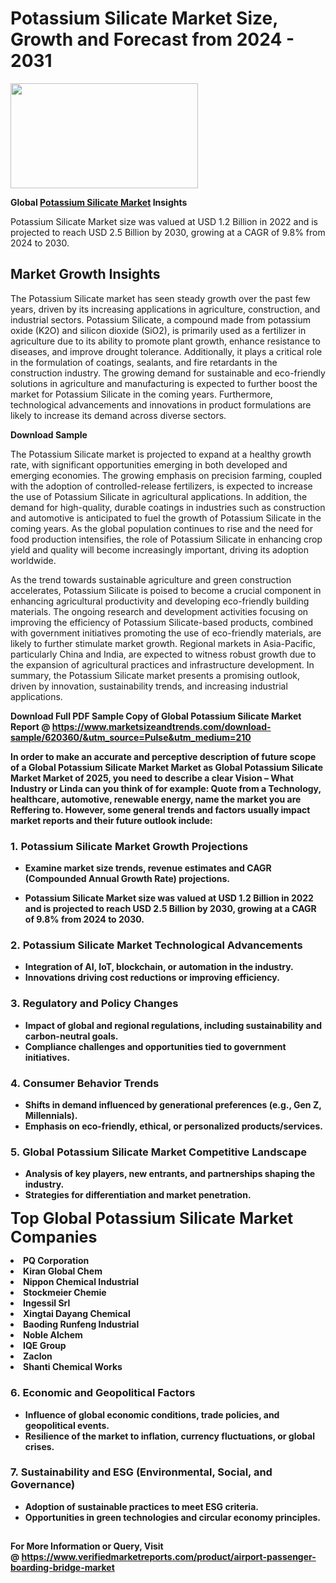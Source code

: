 <H1>Potassium Silicate Market Size, Growth and Forecast from 2024 - 2031</H1><img class="aligncenter size-medium wp-image-584254" src="https://thirdeyenews.in/wp-content/uploads/2024/09/Global-Market-Research-300x168.jpeg" alt="" width="300" height="168" /><p><strong>Global&nbsp;<a href="https://www.marketsizeandtrends.com/download-sample/620360/&amp;utm_source=Pulse&amp;utm_medium=210">Potassium Silicate Market</a> Insights</strong></p><p>Potassium Silicate Market size was valued at USD 1.2 Billion in 2022 and is projected to reach USD 2.5 Billion by 2030, growing at a CAGR of 9.8% from 2024 to 2030.</p><p><h2>Market Growth Insights</h2> <p>The Potassium Silicate market has seen steady growth over the past few years, driven by its increasing applications in agriculture, construction, and industrial sectors. Potassium Silicate, a compound made from potassium oxide (K2O) and silicon dioxide (SiO2), is primarily used as a fertilizer in agriculture due to its ability to promote plant growth, enhance resistance to diseases, and improve drought tolerance. Additionally, it plays a critical role in the formulation of coatings, sealants, and fire retardants in the construction industry. The growing demand for sustainable and eco-friendly solutions in agriculture and manufacturing is expected to further boost the market for Potassium Silicate in the coming years. Furthermore, technological advancements and innovations in product formulations are likely to increase its demand across diverse sectors.</p> <p><strong>Download Sample</strong></p> <p>The Potassium Silicate market is projected to expand at a healthy growth rate, with significant opportunities emerging in both developed and emerging economies. The growing emphasis on precision farming, coupled with the adoption of controlled-release fertilizers, is expected to increase the use of Potassium Silicate in agricultural applications. In addition, the demand for high-quality, durable coatings in industries such as construction and automotive is anticipated to fuel the growth of Potassium Silicate in the coming years. As the global population continues to rise and the need for food production intensifies, the role of Potassium Silicate in enhancing crop yield and quality will become increasingly important, driving its adoption worldwide. <p>As the trend towards sustainable agriculture and green construction accelerates, Potassium Silicate is poised to become a crucial component in enhancing agricultural productivity and developing eco-friendly building materials. The ongoing research and development activities focusing on improving the efficiency of Potassium Silicate-based products, combined with government initiatives promoting the use of eco-friendly materials, are likely to further stimulate market growth. Regional markets in Asia-Pacific, particularly China and India, are expected to witness robust growth due to the expansion of agricultural practices and infrastructure development. In summary, the Potassium Silicate market presents a promising outlook, driven by innovation, sustainability trends, and increasing industrial applications.</p> <p><strong></p><p><span class=""><strong>Download Full PDF Sample Copy of Global Potassium Silicate Market Report</strong> @ <a href="https://www.marketsizeandtrends.com/download-sample/620360/&amp;utm_source=Pulse&amp;utm_medium=210" target="_blank">https://www.marketsizeandtrends.com/download-sample/620360/&amp;utm_source=Pulse&amp;utm_medium=210</a></span></p><p>In order to make an accurate and perceptive description of future scope of a Global&nbsp;Potassium Silicate Market Market as Global&nbsp;Potassium Silicate Market Market of 2025, you need to describe a clear Vision &ndash; What Industry or Linda can you think of for example: Quote from a Technology, healthcare, automotive, renewable energy, name the market you are Reffering to. However, some general trends and factors usually impact market reports and their future outlook include:</p><h3>1.&nbsp;<strong>Potassium Silicate Market Growth Projections</strong></h3><ul><li>Examine market size trends, revenue estimates and CAGR (Compounded Annual Growth Rate) projections.</li><li><p>Potassium Silicate Market size was valued at USD 1.2 Billion in 2022 and is projected to reach USD 2.5 Billion by 2030, growing at a CAGR of 9.8% from 2024 to 2030.</p></li></ul><h3>2.&nbsp;<strong>Potassium Silicate Market Technological Advancements</strong></h3><ul><li>Integration of AI, IoT, blockchain, or automation in the industry.</li><li>Innovations driving cost reductions or improving efficiency.</li></ul><h3>3.&nbsp;<strong>Regulatory and Policy Changes</strong></h3><ul><li>Impact of global and regional regulations, including sustainability and carbon-neutral goals.</li><li>Compliance challenges and opportunities tied to government initiatives.</li></ul><h3>4.&nbsp;<strong>Consumer Behavior Trends</strong></h3><ul><li>Shifts in demand influenced by generational preferences (e.g., Gen Z, Millennials).</li><li>Emphasis on eco-friendly, ethical, or personalized products/services.</li></ul><h3>5.&nbsp;<strong>Global Potassium Silicate Market Competitive Landscape</strong></h3><ul><li>Analysis of key players, new entrants, and partnerships shaping the industry.</li><li>Strategies for differentiation and market penetration.</li></ul><p data-pm-slice="1 1 []"><span style="color: inherit; font-family: inherit; font-size: 25px;">Top Global Potassium Silicate Market Companies</span></p><div class="" data-test-id=""><p><li>PQ Corporation</li><li> Kiran Global Chem</li><li> Nippon Chemical Industrial</li><li> Stockmeier Chemie</li><li> Ingessil Srl</li><li> Xingtai Dayang Chemical</li><li> Baoding Runfeng Industrial</li><li> Noble Alchem</li><li> IQE Group</li><li> Zaclon</li><li> Shanti Chemical Works</li></p></div><h3>6.&nbsp;<strong>Economic and Geopolitical Factors</strong></h3><ul><li>Influence of global economic conditions, trade policies, and geopolitical events.</li><li>Resilience of the market to inflation, currency fluctuations, or global crises.</li></ul><h3>7.&nbsp;<strong>Sustainability and ESG (Environmental, Social, and Governance)</strong></h3><ul><li>Adoption of sustainable practices to meet ESG criteria.</li><li>Opportunities in green technologies and circular economy principles.</li></ul><h2><strong style="font-size: 14px;">For More Information or Query, Visit @&nbsp;</strong><a style="background-color: #ffffff; font-size: 14px;" href="https://www.marketsizeandtrends.com/report/potassium-silicate-market/" target="_blank">https://www.verifiedmarketreports.com/product/airport-passenger-boarding-bridge-market</a></h2>
